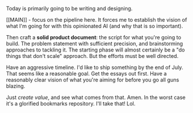 Today is primarily going to be writing and designing.

[[MAIN]] - focus on the pipeline here. It forces me to establish the vision of what I'm going for with this opinionated AI (and why that is so important).

Then craft a **solid product document**: the script for what you're going to build. The problem statement with sufficient precision, and brainstorming approaches to tackling it. The starting phase will almost certainly be a "do things that don't scale" approach. But the efforts must be well directed.

Have an aggressive timeline. I'd like to ship something by the end of July. That seems like a reasonable goal. Get the essays out first. Have a reasonably clear vision of what you're aiming for before you go all guns blazing.

Just *create value*, and see what comes from that. Amen. In the worst case it's a glorified bookmarks repository. I'll take that! Lol.


